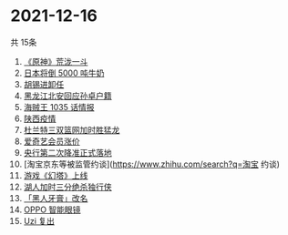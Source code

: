 # 2021-12-16
  共 15条

  <!-- BEGIN -->
  <!-- 最后更新时间:Thu Dec 16 2021 19:09:27 GMT+0000 (Coordinated Universal Time) -->
  1. [《原神》荒泷一斗](https://www.zhihu.com/search?q=原神)
1. [日本将倒 5000 吨牛奶](https://www.zhihu.com/search?q=日本倒奶)
1. [胡锡进卸任](https://www.zhihu.com/search?q=胡锡进)
1. [黑龙江北安回应孙卓户籍](https://www.zhihu.com/search?q=孙卓)
1. [海贼王 1035 话情报](https://www.zhihu.com/search?q=海贼王)
1. [陕西疫情](https://www.zhihu.com/search?q=陕西)
1. [杜兰特三双篮网加时胜猛龙](https://www.zhihu.com/search?q=篮网)
1. [爱奇艺会员涨价](https://www.zhihu.com/search?q=爱奇艺)
1. [央行第二次降准正式落地](https://www.zhihu.com/search?q=央行降准)
1. [淘宝京东等被监管约谈](https://www.zhihu.com/search?q=淘宝 约谈)
1. [游戏《幻塔》上线](https://www.zhihu.com/search?q=幻塔)
1. [湖人加时三分绝杀独行侠](https://www.zhihu.com/search?q=湖人)
1. [「黑人牙膏」改名](https://www.zhihu.com/search?q=黑人牙膏)
1. [OPPO 智能眼镜](https://www.zhihu.com/search?q=oppo)
1. [Uzi 复出](https://www.zhihu.com/search?q=uzi)
  <!-- END -->
  